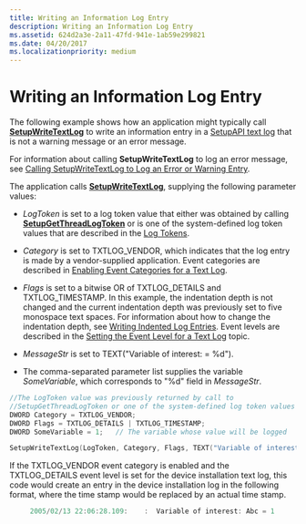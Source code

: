 ```yaml
---
title: Writing an Information Log Entry
description: Writing an Information Log Entry
ms.assetid: 624d2a3e-2a11-47fd-941e-1ab59e299821
ms.date: 04/20/2017
ms.localizationpriority: medium
---
```


# Writing an Information Log Entry


The following example shows how an application might typically call [**SetupWriteTextLog**](https://docs.microsoft.com/windows/desktop/api/setupapi/nf-setupapi-setupwritetextlog) to write an information entry in a [SetupAPI text log](setupapi-text-logs.md) that is not a warning message or an error message.

For information about calling **SetupWriteTextLog** to log an error message, see [Calling SetupWriteTextLog to Log an Error or Warning Entry](writing-an-error-or-warning-log-entry.md).

The application calls [**SetupWriteTextLog**](https://docs.microsoft.com/windows/desktop/api/setupapi/nf-setupapi-setupwritetextlog), supplying the following parameter values:

-   *LogToken* is set to a log token value that either was obtained by calling [**SetupGetThreadLogToken**](https://docs.microsoft.com/windows/desktop/api/setupapi/nf-setupapi-setupgetthreadlogtoken) or is one of the system-defined log token values that are described in the [Log Tokens](log-tokens.md).

-   *Category* is set to TXTLOG_VENDOR, which indicates that the log entry is made by a vendor-supplied application. Event categories are described in [Enabling Event Categories for a Text Log](enabling-event-categories-for-a-text-log.md).

-   *Flags* is set to a bitwise OR of TXTLOG_DETAILS and TXTLOG_TIMESTAMP. In this example, the indentation depth is not changed and the current indentation depth was previously set to five monospace text spaces. For information about how to change the indentation depth, see [Writing Indented Log Entries](writing-indented-log-entries.md). Event levels are described in the [Setting the Event Level for a Text Log](setting-the-event-level-for-a-text-log.md) topic.

-   *MessageStr* is set to TEXT("Variable of interest: = %d").

-   The comma-separated parameter list supplies the variable *SomeVariable*, which corresponds to "%d" field in *MessageStr*.

```cpp
//The LogToken value was previously returned by call to
//SetupGetThreadLogToken or one of the system-defined log token values
DWORD Category = TXTLOG_VENDOR; 
DWORD Flags = TXTLOG_DETAILS | TXTLOG_TIMESTAMP;
DWORD SomeVariable = 1;   // The variable whose value will be logged

SetupWriteTextLog(LogToken, Category, Flags, TEXT("Variable of interest: = %d"), SomeVariable);
```

If the TXTLOG_VENDOR event category is enabled and the TXTLOG_DETAILS event level is set for the device installation text log, this code would create an entry in the device installation log in the following format, where the time stamp would be replaced by an actual time stamp.

```cpp
     2005/02/13 22:06:28.109:    :  Variable of interest: Abc = 1
```

 

 






